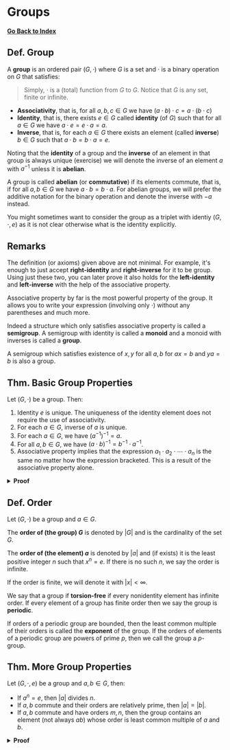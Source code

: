 # Groups

[**Go Back to Index**](./00-index.md)

## Def. Group

A **group** is an ordered pair $(G, \cdot)$ where $G$ is a set and $\cdot$ is a binary operation on $G$ that satisfies:

> Simply, $\cdot$ is a (total) function from $G$ to $G$. Notice that $G$ is any set, finite or infinite.

* **Associativity**, that is, for all $a,b,c \in G$ we have $(a \cdot b) \cdot c = a \cdot (b \cdot c)$
* **Identity**, that is, there exists $e \in G$ called **identity** (of $G$) such that for all $a \in G$ we have $a \cdot e = e \cdot a = a$.
* **Inverse**, that is, for each $a \in G$ there exists an element (called **inverse**) $b \in G$ such that $a \cdot b = b \cdot a = e$.

Noting that the **identity** of a group and the **inverse** of an element in that group is always unique (exercise) we will denote the inverse of an element $a$ with $a^{-1}$ unless it is **abelian**.

A group is called **abelian** (or **commutative**) if its elements commute, that is, if for all $a,b \in G$ we have $a \cdot b = b \cdot a$. For abelian groups, we will prefer the additive notation for the binary operation and denote the inverse with $-a$ instead.

You might sometimes want to consider the group as a triplet with identiy $(G,\cdot, e)$ as it is not clear otherwise what is the identity explicitly.

## Remarks

The definition (or axioms) given above are not minimal. For example, it's enough to just accept **right-identity** and **right-inverse** for it to be group. Using just these two, you can later prove it also holds for the **left-identity** and **left-inverse** with the help of the associative property.

Associative property by far is the most powerful property of the group. It allows you to write your expression (involving only $\cdot$) without any parentheses and much more.

Indeed a structure which only satisfies associative property is called a **semigroup**. A semigroup with identity is called a **monoid** and a monoid with inverses is called a **group**.

A semigroup which satisfies existence of $x,y$ for all $a,b$ for $ax=b$ and $ya=b$ is also a group.

## Thm. Basic Group Properties

Let $(G, \cdot)$ be a group. Then:

1. Identity $e$ is unique. The uniqueness of the identity element does not require the use of associativity.
2. For each $a \in G$, inverse of $a$ is unique.
3. For each $a \in G$, we have $(a^{-1})^{-1} = a$.
4. For all $a,b \in G$, we have $(a \cdot b)^{-1} = b^{-1} \cdot a^{-1}$.
6. Associative property implies that the expression $a_1 \cdot a_2 \cdot \cdots \cdot a_n$ is the same no matter how the expression bracketed. This is a result of the associative property alone.

<details>
<summary><b>Proof</b></summary>
<br/>

Exercise.
</details>

## Def. Order

Let $(G, \cdot)$ be a group and $a \in G$.

The **order of (the group) $G$** is denoted by $|G|$ and is the cardinality of the set $G$.

The **order of (the element) $a$** is denoted by $|a|$ and (if exists) it is the least positive integer $n$ such that $x^n = e$. If there is no such $n$, we say the order is infinite.

If the order is finite, we will denote it with $|x| \lt \infty$.

We say that a group if **torsion-free** if every nonidentity element has infinite order. If every element of a group has finite order then we say the group is **periodic**.

If orders of a periodic group are bounded, then the least common multiple of their orders is called the **exponent** of the group. If the orders of elements of a periodic group are powers of prime $p$, then we call the group a $p$-group.

## Thm. More Group Properties

Let $(G, \cdot, e)$ be a group and $a,b \in G$, then:

* If $a^n = e$, then $|a|$ divides $n$.
* If $a,b$ commute and their orders are relatively prime, then $|a| = |b|$.
* If $a,b$ commute and have orders $m,n$, then the group contains an element (not always $ab$) whose order is least common multiple of $a$ and $b$.

<details>
<summary><b>Proof</b></summary>
<br/>

Exercise.

</details>
